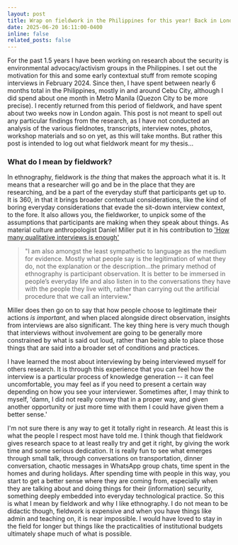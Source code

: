 ```yaml
---
layout: post
title: Wrap on fieldwork in the Philippines for this year! Back in London. 
date: 2025-06-20 16:11:00-0400
inline: false
related_posts: false
---
```


For the past 1.5 years I have been working on research about the security is environmental advocacy/activism groups in the Philippines. I set out the motivation for this and some early contextual stuff from remote scoping interviews in February 2024. Since then, I have spent between nearly 6 months total in the Philippines, mostly in and around Cebu City, although I did spend about one month in Metro Manila (Quezon City to be more precise). I recently returned from this period of fieldwork, and have spent about two weeks now in London again. This post is not meant to spell out any particular findings from the research, as I have not conducted an analysis of the various fieldnotes, transcripts, interview notes, photos, workshop materials and so on yet, as this will take months. But rather this post is intended to log out what fieldwork meant for my thesis...

### What do I mean by fieldwork?

In ethnography, fieldwork is *the thing* that makes the approach what it is. It means that a researcher will go and be in the place that they are researching, and be a part of the everyday stuff that participants get up to. It is 360, in that it brings broader contextual considerations, like the kind of boring everyday considerations that evade the sit-down interview context, to the fore. It also allows you, the fieldworker, to unpick some of the assumptions that participants are making when they speak about things. As material culture anthropologist Daniel Miller put it in his contribution to ['How many qualitative interviews is enough'](https://eprints.ncrm.ac.uk/id/eprint/2273/4/how_many_interviews.pdf) 

> "I am also amongst the least sympathetic to language as the medium for evidence. Mostly what people say is the legitimation of what they do, not the explanation or the description...the primary method of ethnography is participant observation. It is better to be immersed in people’s everyday life and also listen in to the conversations they have with the people they live with, rather than carrying out the artificial procedure that we call an interview."

Miller does then go on to say that how people choose to legitimate their actions *is important*, and when placed alongside direct observation, insights from interviews are also significant. The key thing here is very much though that interviews without involvement are going to be generally more constrained by what is said out loud, rather than being able to place those things that are said into a broader set of conditions and practices. 

I have learned the most about interviewing by being interviewed myself for others research. It is through this experience that you can feel how the interview is a particular process of knowledge generation -- it can feel uncomfortable, you may feel as if you need to present a certain way depending on how you see your interviewer. Sometimes after, I may think to myself, 'damn, I did not really convey that in a proper way, and given another opportunity or just more time with them I could have given them a better sense.' 

I'm not sure there is any way to get it totally right in research. At least this is what the people I respect most have told me. I think though that fieldwork gives research space to at least really try and get it right, by giving the work time and some serious dedication. It is really fun to see what  emerges through small talk, through conversations on transportation, dinner conversation, chaotic messages in WhatsApp group chats, time spent in the homes and during holidays. After spending time with people in this way, you start to get a better sense where they are coming from, especially when they are talking about and doing things for their (information) security, something deeply embedded into everyday technological practice. So this is what I mean by fieldwork and why I like ethnography. I do not mean to be didactic though, fieldwork is expensive and when you have things like admin and teaching on, it is near impossible. I would have loved to stay in the field for longer but things like the practicalities of institutional budgets ultimately shape much of what is possible. 